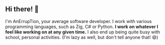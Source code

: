 ## Hi there! 👋

I'm AnErrupTion, your average software developer. I work with various programming languages, such as Zig, C# or Python. **I work on whatever I feel like working on at any given time.** I also end up being quite busy with school, personal activities. (I'm lazy as well, but don't tell anyone that! 😄)
